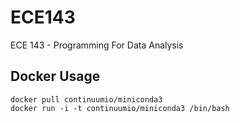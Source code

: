 # ECE143
ECE 143 - Programming For Data Analysis

## Docker Usage
    docker pull continuumio/miniconda3
    docker run -i -t continuumio/miniconda3 /bin/bash

